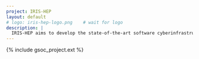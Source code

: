 ```yaml
---
project: IRIS-HEP
layout: default
# logo: iris-hep-logo.png    # wait for logo
description: |
  IRIS-HEP aims to develop the state-of-the-art software cyberinfrastructure required for the challenges of data intensive scientific research at the High Luminosity Large Hadron Collider (HL-LHC) at CERN, and other planned HEP experiments of the 2020's.
---
```


{% include gsoc_project.ext %}

